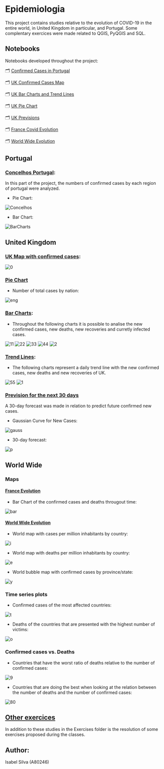 # Epidemiologia
 
This project contains studies relative to the evolution of COVID-19 in the entire world, in United Kingdom in particular, and Portugal. Some complentary exercices were made related to QGIS, PyQGIS and SQL.

## Notebooks

Notebooks developed throughout the project:

🗂️ [Confirmed Cases in Portugal](https://github.com/isasilva3/Epidemiologia/blob/master/Portugal/Concelhos%20Portugal.ipynb)

🗂️ [UK Confirmed Cases Map](https://github.com/isasilva3/Epidemiologia/blob/master/United%20Kingdom%20Study/Confirmed%20Cases%20Interactive%20Map.ipynb)

🗂️ [UK Bar Charts and Trend Lines](https://github.com/isasilva3/Epidemiologia/blob/master/United%20Kingdom%20Study/Bar%20Charts%20and%20Trend%20Lines.ipynb)

🗂️ [UK Pie Chart](https://github.com/isasilva3/Epidemiologia/blob/master/United%20Kingdom%20Study/PieChart_TotalCases.ipynb)

🗂️ [UK Previsions](https://github.com/isasilva3/Epidemiologia/blob/master/United%20Kingdom%20Study/Previsions.ipynb)

🗂️ [France Covid Evolution](https://github.com/isasilva3/Epidemiologia/blob/master/World%20Wide/France_Evolution.ipynb)

🗂️ [World Wide Evolution](https://nbviewer.jupyter.org/github/isasilva3/Epidemiologia/blob/master/World%20Wide/Maps%20and%20Time%20series%20plots.ipynb#Deaths-of-countries-with-most-victims)

## Portugal
### [Concelhos Portugal](https://github.com/isasilva3/Epidemiologia/blob/master/Portugal/Concelhos%20Portugal.ipynb):
In this part of the project, the numbers of confirmed cases by each region of portugal were analyzed. 
 * Pie Chart:
 
 ![Concelhos](https://github.com/isasilva3/Epidemiologia/blob/master/Images/Concelhos_Portugal.png)
 
 * Bar Chart:
 
 ![BarCharts](https://github.com/isasilva3/Epidemiologia/blob/master/Images/barchartportugal.png)

## United Kingdom
### [UK Map with confirmed cases](https://github.com/isasilva3/Epidemiologia/blob/master/United%20Kingdom%20Study/Confirmed%20Cases%20Interactive%20Map.ipynb):

 ![0](https://github.com/isasilva3/Epidemiologia/blob/master/Images/UK_Map.png)

### [Pie Chart](https://github.com/isasilva3/Epidemiologia/blob/master/United%20Kingdom%20Study/PieChart_TotalCases.ipynb)

* Number of total cases by nation:

![eng](https://github.com/isasilva3/Epidemiologia/blob/master/Images/UKpie.png)


### [Bar Charts](https://github.com/isasilva3/Epidemiologia/blob/master/United%20Kingdom%20Study/Bar%20Charts%20and%20Trend%20Lines.ipynb):

* Throughout the following charts it is possible to analise the new confirmed cases, new deaths, new recoveries and curretly infected cases. 

 ![11](https://github.com/isasilva3/Epidemiologia/blob/master/Images/Uk_currently_infected_bar.png)
 ![22](https://github.com/isasilva3/Epidemiologia/blob/master/Images/Uk_new_confirmed_cases_bar.png)
 ![33](https://github.com/isasilva3/Epidemiologia/blob/master/Images/Uk_new_deaths_bar.png)
 ![44](https://github.com/isasilva3/Epidemiologia/blob/master/Images/Uk_new_recoveries_bar.png)
 ![2](https://github.com/isasilva3/Epidemiologia/blob/master/Images/Uk_confirmed_cases_stacked_bar.png)

### [Trend Lines](https://github.com/isasilva3/Epidemiologia/blob/master/United%20Kingdom%20Study/Bar%20Charts%20and%20Trend%20Lines.ipynb):

* The following charts represent a daily trend line with the new confirmed cases, new deaths and new recoveries of UK.

 ![55](https://github.com/isasilva3/Epidemiologia/blob/master/Images/Uk_new_confirmed_cases_trendline.png)
 ![1](https://github.com/isasilva3/Epidemiologia/blob/master/Images/Uk_confirmed_trendline.png)
 
### [Prevision for the next 30 days](https://github.com/isasilva3/Epidemiologia/blob/master/United%20Kingdom%20Study/Previsions.ipynb)
 
 A 30-day forecast was made in relation to predict future confirmed new cases.
 
* Gaussian Curve for New Cases:

![gauss](https://github.com/isasilva3/Epidemiologia/blob/master/United%20Kingdom%20Study/Images/Curva_Gauss.jpg)

* 30-day forecast: 

![p](https://github.com/isasilva3/Epidemiologia/blob/master/Images/Prevision%20for%20the%20next%2030%20days.png)

## World Wide

### Maps
#### [France Evolution](https://github.com/isasilva3/Epidemiologia/blob/master/World%20Wide/France_Evolution.ipynb)
* Bar Chart of the confirmed cases and deaths througout time:

![bar](https://github.com/isasilva3/Epidemiologia/blob/master/Images/FranceEvolution.png)

#### [World Wide Evolution](https://nbviewer.jupyter.org/github/isasilva3/Epidemiologia/blob/master/World%20Wide/Maps%20and%20Time%20series%20plots.ipynb)
* World map with cases per million inhabitants by country:

![i](https://github.com/isasilva3/Epidemiologia/blob/master/Images/WWCases.png)

* World map with deaths per million inhabitants by country:

![e](https://github.com/isasilva3/Epidemiologia/blob/master/Images/WWDeaths.png)

* World bubble map with confirmed cases by province/state:

![y](https://github.com/isasilva3/Epidemiologia/blob/master/Images/WWBubble1.png)

### Time series plots
* Confirmed cases of the most affected countries:

![t](https://github.com/isasilva3/Epidemiologia/blob/master/Images/confirmed%20cases%20of%20countries%20with%20most%20confirmed%20cases.png)

* Deaths of the countries that are presented with the highest number of victims:

![o](https://github.com/isasilva3/Epidemiologia/blob/master/Images/deaths%20of%20countries%20with%20most%20victims.png)

### Confirmed cases vs. Deaths
* Countries that have the worst ratio of deaths relative to the number of confirmed cases:

![9](https://github.com/isasilva3/Epidemiologia/blob/master/Images/Countries%20with%20worst%20ratio%20confirmed%20cases%20vs.%20Deaths.png)

* Countries that are doing the best when looking at the relation between the number of deaths and the number of confirmed cases:

![80](https://github.com/isasilva3/Epidemiologia/blob/master/Images/Countries%20doing%20best%20regarding%20confirmed%20cases%20vs.%20Deaths.png)

## [Other exercices](https://github.com/isasilva3/Epidemiologia/tree/master/Exercices)
In addition to these studies in the Exercises folder is the resolution of some exercises proposed during the classes.

## Author:
Isabel Silva (A80246)

